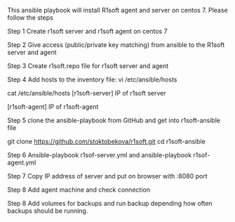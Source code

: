This ansible playbook will install R1soft agent and server on centos 7. Please follow the steps

Step 1 
Create r1soft server and r1soft agent on centos 7

Step 2
Give access (public/private key matching) from ansible to the R1soft server and agent
 
Step 3 
Create r1soft.repo file for r1soft server and agent

Step 4 
Add hosts to the inventory file: vi /etc/ansible/hosts

cat /etc/ansible/hosts
[r1soft-server]
IP of r1soft server

[r1soft-agent]
IP of r1soft-agent

Step 5 
clone the ansible-playbook from GitHub and get into r1soft-ansible file

git clone https://github.com/stoktobekova/r1soft.git
cd r1soft-ansible

Step 6
Ansible-playbook r1sof-server.yml
and ansible-playbook  r1sof-agent.yml

Step 7
Copy IP address of server and put on browser with :8080 port 

Step 8
Add agent machine and check connection

Step 8
Add volumes for backups and run backup depending how often backups should be running.
